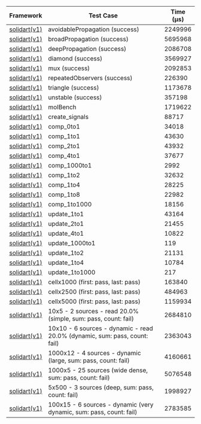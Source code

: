 | Framework | Test Case | Time (μs) |
| --- | --- | --- |
| [solidart(v1)](https://github.com/nank1ro/solidart) | avoidablePropagation (success) | 2249996 |
| [solidart(v1)](https://github.com/nank1ro/solidart) | broadPropagation (success) | 5695968 |
| [solidart(v1)](https://github.com/nank1ro/solidart) | deepPropagation (success) | 2086708 |
| [solidart(v1)](https://github.com/nank1ro/solidart) | diamond (success) | 3569927 |
| [solidart(v1)](https://github.com/nank1ro/solidart) | mux (success) | 2092853 |
| [solidart(v1)](https://github.com/nank1ro/solidart) | repeatedObservers (success) | 226390 |
| [solidart(v1)](https://github.com/nank1ro/solidart) | triangle (success) | 1173678 |
| [solidart(v1)](https://github.com/nank1ro/solidart) | unstable (success) | 357198 |
| [solidart(v1)](https://github.com/nank1ro/solidart) | molBench | 1719622 |
| [solidart(v1)](https://github.com/nank1ro/solidart) | create_signals | 88717 |
| [solidart(v1)](https://github.com/nank1ro/solidart) | comp_0to1 | 34018 |
| [solidart(v1)](https://github.com/nank1ro/solidart) | comp_1to1 | 43630 |
| [solidart(v1)](https://github.com/nank1ro/solidart) | comp_2to1 | 43932 |
| [solidart(v1)](https://github.com/nank1ro/solidart) | comp_4to1 | 37677 |
| [solidart(v1)](https://github.com/nank1ro/solidart) | comp_1000to1 | 2992 |
| [solidart(v1)](https://github.com/nank1ro/solidart) | comp_1to2 | 32632 |
| [solidart(v1)](https://github.com/nank1ro/solidart) | comp_1to4 | 28225 |
| [solidart(v1)](https://github.com/nank1ro/solidart) | comp_1to8 | 22982 |
| [solidart(v1)](https://github.com/nank1ro/solidart) | comp_1to1000 | 18156 |
| [solidart(v1)](https://github.com/nank1ro/solidart) | update_1to1 | 43164 |
| [solidart(v1)](https://github.com/nank1ro/solidart) | update_2to1 | 21455 |
| [solidart(v1)](https://github.com/nank1ro/solidart) | update_4to1 | 10822 |
| [solidart(v1)](https://github.com/nank1ro/solidart) | update_1000to1 | 119 |
| [solidart(v1)](https://github.com/nank1ro/solidart) | update_1to2 | 21131 |
| [solidart(v1)](https://github.com/nank1ro/solidart) | update_1to4 | 10784 |
| [solidart(v1)](https://github.com/nank1ro/solidart) | update_1to1000 | 217 |
| [solidart(v1)](https://github.com/nank1ro/solidart) | cellx1000 (first: pass, last: pass) | 163840 |
| [solidart(v1)](https://github.com/nank1ro/solidart) | cellx2500 (first: pass, last: pass) | 484963 |
| [solidart(v1)](https://github.com/nank1ro/solidart) | cellx5000 (first: pass, last: pass) | 1159934 |
| [solidart(v1)](https://github.com/nank1ro/solidart) | 10x5 - 2 sources - read 20.0% (simple, sum: pass, count: fail) | 2684810 |
| [solidart(v1)](https://github.com/nank1ro/solidart) | 10x10 - 6 sources - dynamic - read 20.0% (dynamic, sum: pass, count: fail) | 2363043 |
| [solidart(v1)](https://github.com/nank1ro/solidart) | 1000x12 - 4 sources - dynamic (large, sum: pass, count: fail) | 4160661 |
| [solidart(v1)](https://github.com/nank1ro/solidart) | 1000x5 - 25 sources (wide dense, sum: pass, count: fail) | 5076548 |
| [solidart(v1)](https://github.com/nank1ro/solidart) | 5x500 - 3 sources (deep, sum: pass, count: fail) | 1998927 |
| [solidart(v1)](https://github.com/nank1ro/solidart) | 100x15 - 6 sources - dynamic (very dynamic, sum: pass, count: fail) | 2783585 |

